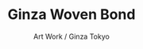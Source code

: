 ---
layout: works.njk          # 使うテンプレ
title: Ginza Woven Bond
subtitle: Art Work / Ginza Tokyo
description: >-
  This installation was …
hero: |
  <video class="hero-video" src="/works/Ginza Woven Bond/twisting.mp4"
         autoplay muted loop playsinline webkit-playsinline></video>
images:
  - "/works/Ginza Woven Bond/IMG_9861.JPEG"
  - "/works/Ginza Woven Bond/Artboard 3.jpg"
  - "/works/Ginza Woven Bond/R0016408.JPEG"
  - "/works/Ginza Woven Bond/Artboard 4.jpg"
  - "/works/Ginza Woven Bond/IMG_1171.JPG"
  - "/works/Ginza Woven Bond/DSC08922.JPEG"

  
---